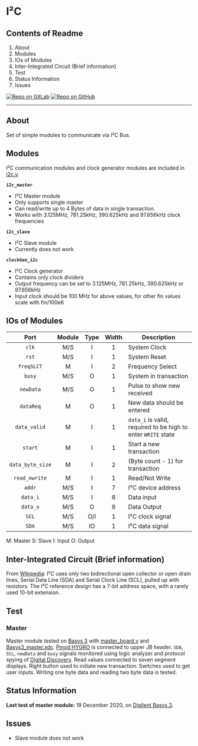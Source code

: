 # I²C

## Contents of Readme

1. About
2. Modules
3. IOs of Modules
4. Inter-Integrated Circuit (Brief information)
5. Test
6. Status Information
7. Issues

[![Repo on GitLab](https://img.shields.io/badge/repo-GitLab-6C488A.svg)](https://gitlab.com/suoglu/i2c)
[![Repo on GitHub](https://img.shields.io/badge/repo-GitHub-3D76C2.svg)](https://github.com/suoglu/Simple-I2C)

---

## About

Set of simple modules to communicate via I²C Bus.

## Modules

I²C communication modules and clock generator modules are included in [i2c.v](Sources/i2c.v).

**`i2c_master`**

* I²C Master module
* Only supports single master
* Can read/write up to 4 Bytes of data in single transaction.
* Works with 3.125MHz, 781.25kHz, 390.625kHz and 97.656kHz clock frequencies

**`i2c_slave`**

* I²C Slave module
* Currently does not work

**`clockGen_i2c`**

* I²C Clock generator
* Contains only clock dividers
* Output frequency can be set to 3.125MHz, 781.25kHz, 390.625kHz or 97.656kHz
* Input clock should be 100 MHz for above values, for other fin values scale with fin/100e6

## IOs of Modules

|   Port   | Module | Type | Width |  Description |
| :------: | :----: | :----: | :----: |  ------    |
| `clk` | M/S |  I  | 1 | System Clock |
| `rst` | M/S  |  I  | 1 | System Reset |
| `freqSLCT` | M |  I  | 2 | Frequency Select |
| `busy` | M/S  |  O  | 1 | System in transaction |
| `newData` | M/S |  O  | 1 | Pulse to show new received |
| `dataReq` | M |  O  | 1 | New data should be entered |
| `data_valid` | M |  I  | 1 | `data_i` is valid, required to be high to enter `WRITE` state |
| `start` | M |  I  | 1 | Start a new transaction |
| `data_byte_size` | M |  I  | 2 | (Byte count - 1) for transaction |
| `read_nwrite` | M |  I  | 1 | Read/Not Write |
| `addr` | M/S |  I  | 7 | I²C device address |
| `data_i` | M/S |  I  | 8 | Data input |
| `data_o` | M/S |  O  | 8 | Data Output |
| `SCL` | M/S |  O/I  | 1 | I²C clock signal |
| `SDA` | M/S |  IO  | 1 | I²C data signal |

M: Master S: Slave I: Input  O: Output

## Inter-Integrated Circuit (Brief information)

From [Wikipedia](https://en.wikipedia.org/wiki/I%C2%B2C): I²C uses only two bidirectional open collector or open drain lines, Serial Data Line (SDA) and Serial Clock Line (SCL), pulled up with resistors. The I²C reference design has a 7-bit address space, with a rarely used 10-bit extension.

## Test

### Master

Master module tested on [Basys 3](https://reference.digilentinc.com/reference/programmable-logic/basys-3/reference-manual) with [master_board.v](Test/master_board.v) and [Basys3_master.xdc](Test/Basys3_master.xdc). [Pmod HYGRO](https://reference.digilentinc.com/reference/pmod/pmodhygro/start) is connected to upper JB header. `SDA`, `SCL`, `newData` and `busy` signals monitored using logic analyzer and protocol spying of [Digital Discovery](https://reference.digilentinc.com/reference/instrumentation/digital-discovery/start). Read values connected to seven segment displays. Right button used to initiate new transaction. Switches used to get user inputs. Writing one byte data and reading two byte data is tested.

## Status Information

**Last test of master module:** 19 December 2020, on [Digilent Basys 3](https://reference.digilentinc.com/reference/programmable-logic/basys-3/reference-manual).

## Issues

* Slave module does not work

